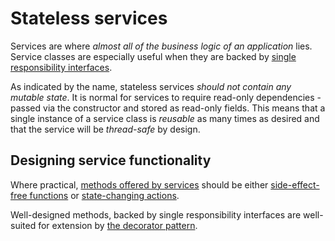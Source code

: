 # Stateless services
Services are where *almost all of the business logic of an application* lies. Service classes are especially useful when they are backed by [single responsibility interfaces].

[single responsibility interfaces]: SingleResponsibilityInterfaces.md

As indicated by the name, stateless services *should not contain any mutable state*. It is normal for services to require read-only dependencies - passed via the constructor and stored as read-only fields. This means that a single instance of a service class is *reusable* as many times as desired and that the service will be *thread-safe* by design.

## Designing service functionality
Where practical, [methods offered by services] should be either [side-effect-free functions] or [state-changing actions].

Well-designed methods, backed by single responsibility interfaces are well-suited for extension by [the decorator pattern].

[methods offered by services]: MethodDesign.md
[side-effect-free functions]: SideEffectFreeFunctions.md
[state-changing actions]: StateChangingActions.md
[the decorator pattern]: TheDecoratorPattern.md